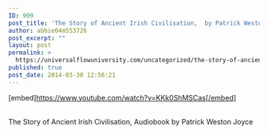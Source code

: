 ```yaml
---
ID: 999
post_title: 'The Story of Ancient Irish Civilisation,  by Patrick Weston Joyce #UfU'
author: abbie04m553726
post_excerpt: ""
layout: post
permalink: >
  https://universalflowuniversity.com/uncategorized/the-story-of-ancient-irish-civilisation-by-patrick-weston-joyce-ufu/
published: true
post_date: 2014-03-30 12:56:21
---
```

[embed]https://www.youtube.com/watch?v=KKk0ShMSCas[/embed]</br></br>
<p>The Story of Ancient Irish Civilisation, Audiobook by Patrick Weston Joyce</p>